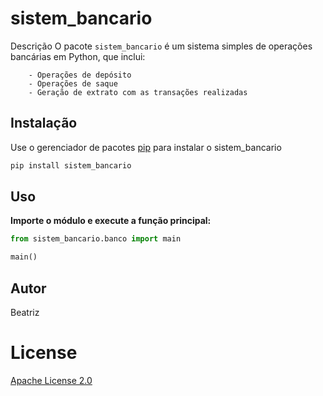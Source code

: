 # sistem_bancario

Descrição
O pacote `sistem_bancario` é um sistema simples de operações bancárias em Python, que inclui:

        - Operações de depósito
        - Operações de saque
        - Geração de extrato com as transações realizadas

## Instalação

Use o gerenciador de pacotes [pip](https://pip.pypa.io/en/stable/) para instalar o sistem_bancario

```bash
pip install sistem_bancario
```

## Uso

**Importe o módulo e execute a função principal:**

```python
from sistem_bancario.banco import main

main()
```

## Autor
Beatriz

# License
[Apache License 2.0](https://choosealicense.com/licenses/apache-2.0/)